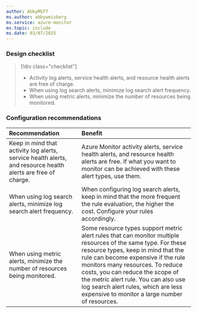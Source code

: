 ```yaml
---
author: AbbyMSFT
ms.author: abbyweisberg
ms.service: azure-monitor
ms.topic: include
ms.date: 03/07/2025
---
```


### Design checklist

> [!div class="checklist"]
> * Activity log alerts, service health alerts, and resource health alerts are free of charge. 
> * When using log search alerts, minimize log search alert frequency.
> * When using metric alerts, minimize the number of resources being monitored.

### Configuration recommendations

| Recommendation | Benefit |
|:---------------|:--------|
| Keep in mind that activity log alerts, service health alerts, and resource health alerts are free of charge. | Azure Monitor activity alerts, service health alerts, and resource health alerts are free. If what you want to monitor can be achieved with these alert types, use them. |
| When using log search alerts, minimize log search alert frequency. | When configuring log search alerts, keep in mind that the more frequent the rule evaluation, the higher the cost. Configure your rules accordingly. |
| When using metric alerts, minimize the number of resources being monitored. | Some resource types support metric alert rules that can monitor multiple resources of the same type. For these resource types, keep in mind that the rule can become expensive if the rule monitors many resources. To reduce costs, you can reduce the scope of the metric alert rule. You can also use log search alert rules, which are less expensive to monitor a large number of resources. |
